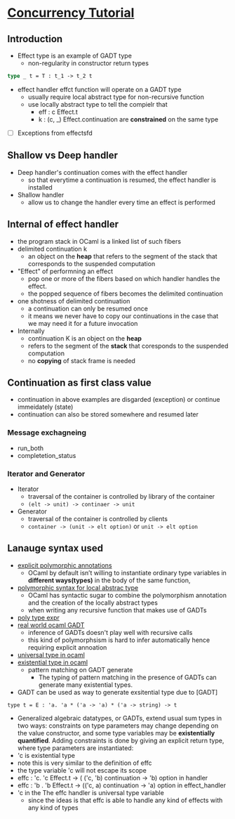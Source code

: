 # [Concurrency Tutorial](https://github.com/ocaml-multicore/ocaml-effects-tutorial#1-algebraic-effects-and-handlers)

## Introduction

- Effect type is an example of GADT type
  - non-regularity in constructor return types
```OCaml
type _ t = T : t_1 -> t_2 t
```
- effect handler effct function will operate on a GADT type
  - usually require local abstract type for non-recursive function
  - use locally abstract type to tell the compielr that
    - eff : c Effect.t
    - k : (c, _) Effect.continuation
    are **constrained** on the same type

- [ ] Exceptions from effectsfd

## Shallow vs Deep handler

- Deep handler's continuation comes with the effect handler
  - so that everytime a continuation is resumed, the effect handler is installed 
- Shallow handler
  - allow us to change the handler every time an effect is performed

## Internal of effect handler
- the program stack in OCaml is a linked list of such fibers
- delimited continuation k
  - an object on the **heap** that refers to the segment of the stack that corresponds to the suspended computation
- "Effect" of performning an effect
  - pop one or more of the fibers based on which handler handles the effect.
  - the popped sequence of fibers becomes the delimited continuation
- one shotness of delimited continuation
  - a continuation can only be resumed once
  - it means we never have to copy our continuations in the case that we may need it for a future invocation
- Internally
  - continuation K is an object on the **heap**
  - refers to the segment of the **stack** that coresponds to the suspended computation
  - no **copying** of stack frame is needed

## Continuation as first class value
* continuation in above examples are disgarded (exception) or continue immeidately (state)
* continuation can also be stored somewhere and resumed later
### Message exchagneing
- run_both
- completetion_status
### Iterator and Generator
* Iterator
  * traversal of the container is controlled by library of the container
  * `(elt -> unit) -> continaer -> unit`
* Generator
  * traversal of the container is controlled by clients
  * `container -> (unit -> elt option)` or `unit -> elt option`

## Lanauge syntax used
- [explicit polymorphic annotations](https://v2.ocaml.org/manual/locallyabstract.html#p:polymorpic-locally-abstract)
  - OCaml by default isn’t willing to instantiate ordinary type variables in **different ways(types)** in the body of the same function,
- [polymorphic syntax for local abstrac type](https://v2.ocaml.org/manual/locallyabstract.html#p:polymorpic-locally-abstract)
  -  OCaml has syntactic sugar to combine the polymorphism annotation and the creation of the locally abstract types
  - when writing any recursive function that makes use of GADTs
- [poly type expr](https://v2.ocaml.org/manual/types.html#poly-typexpr)
- [real world ocaml GADT](https://dev.realworldocaml.org/gadts.html)
  - inference of GADTs doesn't play well with recursive calls
  - this kind of polymorphsism is hard to infer automatically hence requiring explicit annoation
- [universal type in ocaml](https://www.cl.cam.ac.uk/teaching/1718/L28/05-parametricity-notes.pdf)
- [existential type in ocaml](https://www.cl.cam.ac.uk/teaching/1718/L28/abstraction-notes.pdf)
  - pattern matching on GADT generate
    - The typing of pattern matching in the presence of GADTs can generate many existential types.
- GADT can be used as way to generate exsitential type due to [GADT]
```
type t = E : 'a. 'a * ('a -> 'a) * ('a -> string) -> t
```
  - Generalized algebraic datatypes, or GADTs, extend usual sum types in two ways: constraints on type parameters may change depending on the value constructor, and some type variables may be **existentially quantified**. Adding constraints is done by giving an explicit return type, where type parameters are instantiated:
- 'c is existential type
- note this is very similar to the definition of effc 
- the type variable 'c will not escape its scope
- effc : 'c. 'c Effect.t -> ( ('c, 'b) continuation -> 'b) option in handler
- effc : 'b . 'b Effect.t -> (('c, a) continuation -> 'a) option in effect_handler
- 'c in the The effc handler is universal type variable
  - since the ideas is that effc is able to handle any kind of effects with any kind of types
